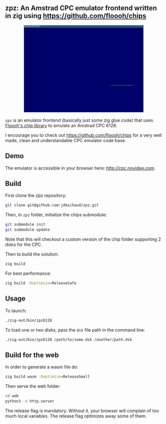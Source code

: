 ## zpz: An Amstrad CPC emulator frontend written in zig using https://github.com/floooh/chips

<p align="center">
  <img width="385" src="demo-cpc6128.gif">
</p>

`zpz` is an emulator frontend (basically just some zig glue code) that uses
[Floooh's chip library](https://github.com/floooh/chips) to emulate an
Amstrad CPC 6128.

I encourage you to check out https://github.com/floooh/chips for a very
well made, clean and understandable CPC emulator code base.

## Demo

The emulator is accessible in your browser here: http://cpc.novidee.com.

## Build

First clone the zpz repository:
```bash
git clone git@github.com:jdmichaud/zpz.git
```

Then, in `zpz` folder, initialize the chips submodule:
```bash
git submodule init
git submodule update
```
Note that this will checkout a custom version of the chip folder supporting 2
disks for the CPC.

Then to build the solution:
```bash
zig build
```

For best performance:
```bash
zig build -Doptimize=ReleaseSafe
```

## Usage

To launch:
```bash
./zig-out/bin/zpz6128
```

To load one or two disks, pass the `dsk` file path in the command line:
```bash
./zig-out/bin/zpz6128 /path/to/some.dsk /another/path.dsk
```

## Build for the web

In order to generate a wasm file do:
```bash
zig build wasm -Doptimize=ReleaseSmall
```

Then serve the web folder:
```bash
cd web
python3 -m http.server
```

The release flag is mandatory. Without it, your browser will complain of too
much local variables. The release flag optimizes away some of them.
